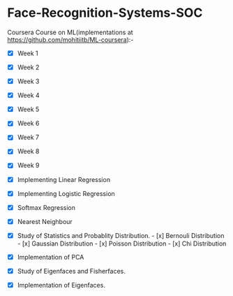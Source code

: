 # Face-Recognition-Systems-SOC
Coursera Course on ML(implementations at https://github.com/mohitiitb/ML-coursera):-
- [x] Week 1 
- [x] Week 2
- [x] Week 3
- [x] Week 4
- [x] Week 5
- [x] Week 6
- [x] Week 7
- [x] Week 8
- [x] Week 9
- [x] Implementing Linear Regression
- [x] Implementing Logistic Regression
- [x] Softmax Regression
- [x] Nearest Neighbour
- [x] Study of Statistics and Probablity Distribution.
          - [x] Bernouli Distribution
          - [x] Gaussian Distribution
          - [x] Poisson Distribution
          - [x] Chi Distribution
- [x] Implementation of PCA
- [x] Study of Eigenfaces and Fisherfaces.
- [x] Implementation of Eigenfaces.


